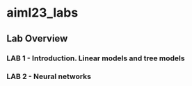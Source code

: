 # aiml23_labs

## Lab Overview

### LAB 1 - Introduction. Linear models and tree models

### LAB 2 - Neural networks


